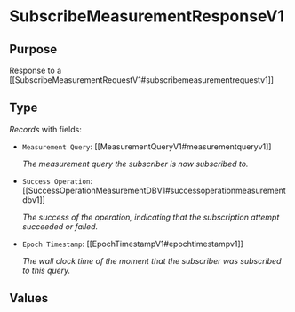 # SubscribeMeasurementResponseV1


## Purpose


<!-- --8<-- [start:purpose] -->
Response to a [[SubscribeMeasurementRequestV1#subscribemeasurementrequestv1]]
<!-- --8<-- [end:purpose] -->

## Type


<!-- --8<-- [start:type] -->
<div class="type" markdown>


*Records* with fields:
- `Measurement Query`: [[MeasurementQueryV1#measurementqueryv1]]

  *The measurement query the subscriber is now subscribed to.*

- `Success Operation`: [[SuccessOperationMeasurementDBV1#successoperationmeasurementdbv1]]

  *The success of the operation, indicating that the subscription attempt succeeded or failed.*

- `Epoch Timestamp`: [[EpochTimestampV1#epochtimestampv1]]

  *The wall clock time of the moment that the subscriber was subscribed to this query.*



</div>
<!-- --8<-- [end:type] -->

## Values

